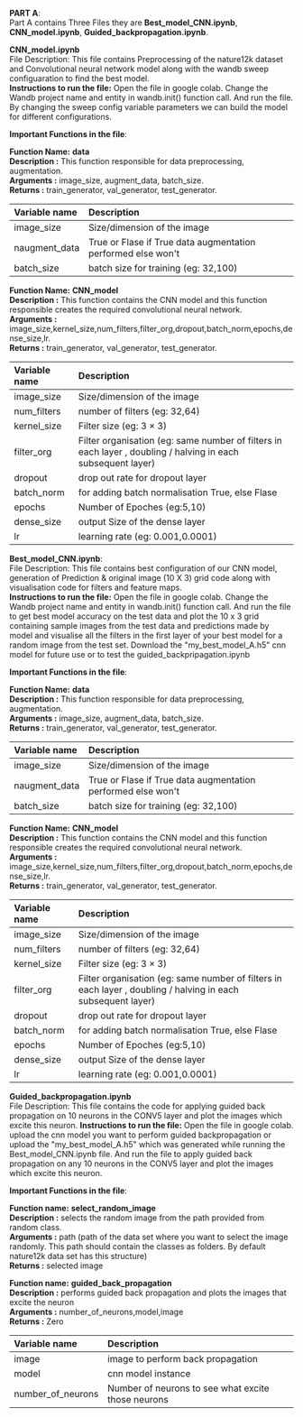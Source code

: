 **PART A**:  
          Part A contains Three Files they are **Best_model_CNN.ipynb**, **CNN_model.ipynb**, **Guided_backpropagation.ipynb**.

**CNN_model.ipynb**  
File Description: This file contains Preprocessing of the nature12k dataset and Convolutional neural network model along with the wandb sweep configuaration to find the best model.  
**Instructions to run the file:** Open the file in google colab. Change the Wandb project name and entity in wandb.init() function call. And run the file. By changing the sweep config variable parameters we can build the model for different configurations.  
  
**Important Functions in the file**:  

**Function Name:** **data**  
**Description :** This function responsible for data preprocessing, augmentation.  
**Arguments :** image_size, augment_data, batch_size.  
**Returns :** train_generator, val_generator, test_generator.  


| **Variable name** |  **Description**   |
| :------------ | :-----|
| image_size    | Size/dimension of the image           |
| naugment_data | True or Flase if True data augmentation performed else won't |
|batch_size | batch size for training (eg: 32,100)|

  
**Function Name:** **CNN_model**  
**Description :** This function contains the CNN model and this function responsible creates the required convolutional neural network.  
**Arguments :** image_size,kernel_size,num_filters,filter_org,dropout,batch_norm,epochs,dense_size,lr.  
**Returns :** train_generator, val_generator, test_generator.  

| **Variable name** |  **Description**   |
| :------------ | :-----|
| image_size    | Size/dimension of the image           |
| num_filters | number of filters (eg: 32,64)|
|kernel_size | Filter size (eg: 3 × 3)|
| filter_org | Filter organisation (eg: same number of filters in each layer , doubling / halving in each subsequent layer) |
|dropout | drop out rate for dropout layer|
|batch_norm | for adding batch normalisation True, else Flase|
|epochs | Number of Epoches (eg:5,10)|
|dense_size | output Size of the dense layer|
|lr | learning rate (eg: 0.001,0.0001)|


****Best_model_CNN.ipynb****:          
File Description: This file contains best configuration of our CNN model, generation of Prediction & original image (10 X 3) grid code along with visualisation code for filters and feature maps.  
**Instructions to run the file:**  Open the file in google colab. Change the Wandb project name and entity in wandb.init() function call. And run the file to get best model accuracy on the test data and 
plot the 10 x 3 grid containing sample images from the test data and predictions made by model 
and visualise all the filters in the first layer of your best model for a random image from the test set. Download the "my_best_model_A.h5" cnn model for future use or to test the guided_backpripagation.ipynb  
  
**Important Functions in the file**:  

**Function Name:** **data**  
**Description :** This function responsible for data preprocessing, augmentation.  
**Arguments :** image_size, augment_data, batch_size.  
**Returns :** train_generator, val_generator, test_generator.  


| **Variable name** |  **Description**   |
| :------------ | :-----|
| image_size    | Size/dimension of the image           |
| naugment_data | True or Flase if True data augmentation performed else won't |
|batch_size | batch size for training (eg: 32,100)|

  
**Function Name:** **CNN_model**  
**Description :** This function contains the CNN model and this function responsible creates the required convolutional neural network.  
**Arguments :** image_size,kernel_size,num_filters,filter_org,dropout,batch_norm,epochs,dense_size,lr.  
**Returns :** train_generator, val_generator, test_generator.  

| **Variable name** |  **Description**   |
| :------------ | :-----|
| image_size    | Size/dimension of the image           |
| num_filters | number of filters (eg: 32,64)|
|kernel_size | Filter size (eg: 3 × 3)|
| filter_org | Filter organisation (eg: same number of filters in each layer , doubling / halving in each subsequent layer) |
|dropout | drop out rate for dropout layer|
|batch_norm | for adding batch normalisation True, else Flase|
|epochs | Number of Epoches (eg:5,10)|
|dense_size | output Size of the dense layer|
|lr | learning rate (eg: 0.001,0.0001)|



**Guided_backpropagation.ipynb**  
File Description: This file contains the code for applying guided back propagation on 10 neurons in the CONV5 layer and plot the images which excite this neuron.
**Instructions to run the file:** Open the file in google colab. upload the cnn model you want to perform guided backpropagation or upload the "my_best_model_A.h5" which was generated while running the Best_model_CNN.ipynb file. And run the file to apply guided back propagation on any 10 neurons in the CONV5 layer and plot the images which excite this neuron.  

**Important Functions in the file**:  

**Function name:** **select_random_image**  
**Description  :** selects the random image from the path provided from random class.  
**Arguments    :** path (path of the data set where you want to select the image randomly. This path should contain the classes as folders. By default nature12k data set has this structure)  
**Returns      :** selected image  

**Function name:** **guided_back_propagation**  
**Description :** performs guided back propagation and plots the images that excite the neuron  
**Arguments   :** number_of_neurons,model,image  
**Returns     :** Zero  

| **Variable name** |  **Description**   |
| :------------ | :-----|
| image    | image to perform back propagation            |
| model | cnn model instance |
|number_of_neurons | Number of neurons to see what excite those neurons|

